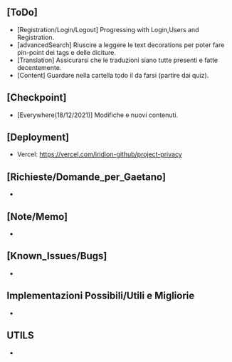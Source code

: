 ## [ToDo]
- [Registration/Login/Logout] Progressing with Login,Users and Registration. 
- [advancedSearch] Riuscire a leggere le text decorations per poter fare pin-point dei tags e delle diciture.
- [Translation] Assicurarsi che le traduzioni siano tutte presenti e fatte decentemente.
- [Content] Guardare nella cartella todo il da farsi (partire dai quiz).

## [Checkpoint]
- [Everywhere(18/12/2021)] Modifiche e nuovi contenuti.
## [Deployment]
- Vercel: https://vercel.com/iridion-github/project-privacy

## [Richieste/Domande_per_Gaetano]
-
## [Note/Memo]
- 
## [Known_Issues/Bugs]
-
## Implementazioni Possibili/Utili e Migliorie
- 

## UTILS
- 